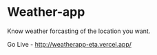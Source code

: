 # Weather-app
Know weather forcasting of the location you want.

Go Live - http://weatherapp-eta.vercel.app/
